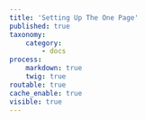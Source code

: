 ```yaml
---
title: 'Setting Up The One Page'
published: true
taxonomy:
    category:
        - docs
process:
    markdown: true
    twig: true
routable: true
cache_enable: true
visible: true
---
```

